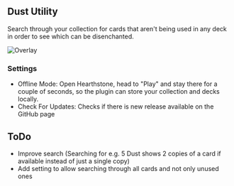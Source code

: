 ## Dust Utility
Search through your collection for cards that aren't being used in any deck in order to see which can be disenchanted.

![Overlay](https://i.imgur.com/UzmUZBu.png)

### Settings
* Offline Mode: Open Hearthstone, head to "Play" and stay there for a couple of seconds, so the plugin can store your collection and decks locally.
* Check For Updates: Checks if there is new release available on the GitHub page

## ToDo
* Improve search (Searching for e.g. 5 Dust shows 2 copies of a card if available instead of just a single copy)
* Add setting to allow searching through all cards and not only unused ones
